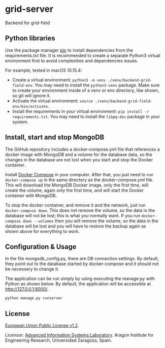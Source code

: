 # grid-server
Backend for grid-field

## Python libraries

Use the package manager [pip](https://pip.pypa.io/en/stable/) to install dependencies from the requirements.txt file.
 It is recommended to create a separate Python3 virtual environment first to avoid complexities and dependencies issues. 

For example, tested in macOS 10.15.4:

- Create a virtual environment: `python3 -m venv ./venv/backend-grid-field-env`. You may need to install the 
`python3-venv` package. Make sure to create your environment inside of a venv or env directory, 
like shown, so git will ignore it.
- Activate the virtual environment: `source ./venv/backend-grid-field-env/bin/activate`.
- Install the requirements in your virtual environment: `pip install -r requirements.txt`.
 You may need to install the `libpq-dev` package in your system.
 
## Install, start and stop MongoDB

The GitHub repository includes a docker-compose.yml file that references a docker image with MongoDB and a volume 
for the database data, so the changes in the database are not lost when you start and stop the Docker container.

Install [Docker Compose](https://docs.docker.com/compose/) in your computer. After that, you just need to run 
`docker-compose up` in the same directory as the docker-compose.yml file. This will download the MongoDB 
Docker image, only the first time, will create the volume, again only the first time, and will start the Docker 
container with MongoDB.

To stop the docker container, and remove it and the network, just run `docker-compose down`. This does not remove 
the volume, so the data in the database will not be lost; this is what you normally want. If you run 
`docker-compose down --volumes` then you will remove the volume, so the data in the database will be lost and 
you will have to restore the backup again as shown above for everything to work.

## Configuration & Usage

In the file mongodb_config.py, there are DB connection settings. By default, they point out to the database 
started by docker-compose and it should not be necessary to change it.

The application can be run simply by using executing the manage.py with Python as shown below.
By default, the application will be accessible at <http://127.0.0.1:8000/>.

```python
python manage.py runserver
```

## License
[European Union Public License v1.2](https://eupl.eu/1.2/en/).

Licensor: [Advanced Information Systems Laboratory](https://www.iaaa.es). Aragon Institute for Engineering Research, Universidad Zaragoza, Spain.
